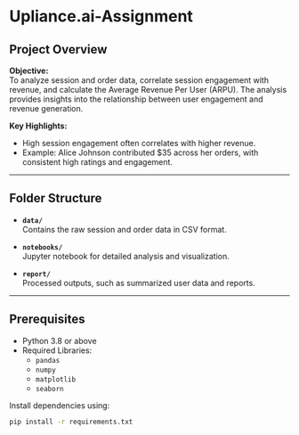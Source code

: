 # Upliance.ai-Assignment


## Project Overview

**Objective:**  
To analyze session and order data, correlate session engagement with revenue, and calculate the Average Revenue Per User (ARPU). The analysis provides insights into the relationship between user engagement and revenue generation.

**Key Highlights:**
- High session engagement often correlates with higher revenue.
- Example: Alice Johnson contributed $35 across her orders, with consistent high ratings and engagement.

---

## Folder Structure

- **`data/`**  
  Contains the raw session and order data in CSV format.
  
- **`notebooks/`**  
  Jupyter notebook for detailed analysis and visualization.
  
- **`report/`**  
  Processed outputs, such as summarized user data and reports.

---

## Prerequisites

- Python 3.8 or above
- Required Libraries:
  - `pandas`
  - `numpy`
  - `matplotlib`
  - `seaborn`

Install dependencies using:

```bash
pip install -r requirements.txt
